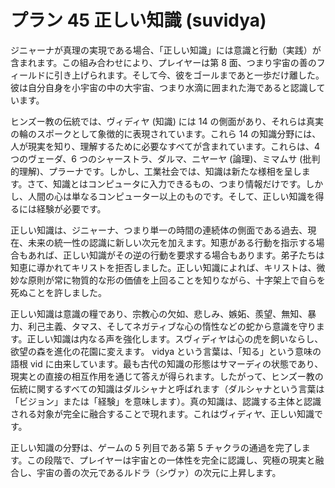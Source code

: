# プラン 45 正しい知識 (suvidya)

ジニャーナが真理の実現である場合、「正しい知識」には意識と行動（実践）が含まれます。この組み合わせにより、プレイヤーは第 8 面、つまり宇宙の善のフィールドに引き上げられます。そして今、彼をゴールまであと一歩だけ離した。彼は自分自身を小宇宙の中の大宇宙、つまり水滴に囲まれた海であると認識しています。

ヒンズー教の伝統では、ヴィディヤ (知識) には 14 の側面があり、それらは真実の輪のスポークとして象徴的に表現されています。これら 14 の知識分野には、人が現実を知り、理解するために必要なすべてが含まれています。これらは、4 つのヴェーダ、6 つのシャーストラ、ダルマ、ニヤーヤ (論理)、ミマムサ (批判的理解)、プラーナです。しかし、工業社会では、知識は新たな様相を呈します。さて、知識とはコンピュータに入力できるもの、つまり情報だけです。しかし、人間の心は単なるコンピューター以上のものです。そして、正しい知識を得るには経験が必要です。

正しい知識は、ジニャーナ、つまり単一の時間の連続体の側面である過去、現在、未来の統一性の認識に新しい次元を加えます。知恵がある行動を指示する場合もあれば、正しい知識がその逆の行動を要求する場合もあります。弟子たちは知恵に導かれてキリストを拒否しました。正しい知識によれば、キリストは、微妙な原則が常に物質的な形の価値を上回ることを知りながら、十字架上で自らを死ぬことを許しました。

正しい知識は意識の糧であり、宗教心の欠如、悲しみ、嫉妬、羨望、無知、暴力、利己主義、タマス、そしてネガティブな心の惰性などの蛇から意識を守ります。正しい知識は内なる声を強化します。スヴィディヤは心の虎を飼いならし、欲望の森を進化の花園に変えます。 vidya という言葉は、「知る」という意味の語根 vid に由来しています。最も古代の知識の形態はサマーディの状態であり、現実との直接の相互作用を通じて答えが得られます。したがって、ヒンズー教の伝統に関するすべての知識はダルシャナと呼ばれます（ダルシャナという言葉は「ビジョン」または「経験」を意味します）。真の知識は、認識する主体と認識される対象が完全に融合することで現れます。これはヴィディヤ、正しい知識です。

正しい知識の分野は、ゲームの 5 列目である第 5 チャクラの通過を完了します。この段階で、プレイヤーは宇宙との一体性を完全に認識し、究極の現実と融合し、宇宙の善の次元であるルドラ（シヴァ）の次元に上昇します。
